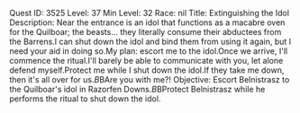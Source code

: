 Quest ID: 3525
Level: 37
Min Level: 32
Race: nil
Title: Extinguishing the Idol
Description: Near the entrance is an idol that functions as a macabre oven for the Quilboar; the beasts... they literally consume their abductees from the Barrens.I can shut down the idol and bind them from using it again, but I need your aid in doing so.My plan: escort me to the idol.Once we arrive, I'll commence the ritual.I'll barely be able to communicate with you, let alone defend myself.Protect me while I shut down the idol.If they take me down, then it's all over for us.$B$BAre you with me?!
Objective: Escort Belnistrasz to the Quilboar's idol in Razorfen Downs.$B$BProtect Belnistrasz while he performs the ritual to shut down the idol.
